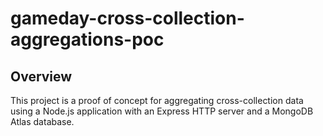 # gameday-cross-collection-aggregations-poc

## Overview

This project is a proof of concept for aggregating cross-collection data using a Node.js application with an Express HTTP server and a MongoDB Atlas database.

